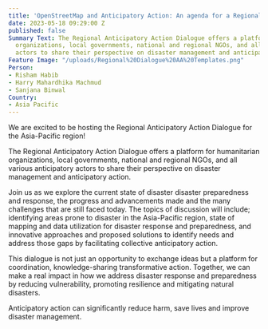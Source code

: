 ```yaml
---
title: 'OpenStreetMap and Anticipatory Action: An agenda for a Regional  Dialogue'
date: 2023-05-18 09:29:00 Z
published: false
Summary Text: The Regional Anticipatory Action Dialogue offers a platform for humanitarian
  organizations, local governments, national and regional NGOs, and all various anticipatory
  actors to share their perspective on disaster management and anticipatory action.
Feature Image: "/uploads/Regional%20Dialogue%20AA%20Templates.png"
Person:
- Risham Habib
- Harry Mahardhika Machmud
- Sanjana Binwal
Country:
- Asia Pacific
---
```


We are excited to be hosting the Regional Anticipatory Action Dialogue for the Asia-Pacific region! 

The Regional Anticipatory Action Dialogue offers a platform for humanitarian organizations, local governments, national and regional NGOs, and all various anticipatory actors to share their perspective on disaster management and anticipatory action.

Join us as we explore the current state of disaster disaster preparedness and response, the progress and advancements made and the many challenges that are still faced today. The topics of discussion will include; identifying areas prone to disaster in the Asia-Pacific region, state of mapping and data utilization for disaster response and preparedness, and innovative approaches and proposed solutions to identify needs and address those gaps by facilitating collective anticipatory action.

This dialogue is not just an opportunity to exchange ideas but a platform for coordination, knowledge-sharing transformative action. Together, we can make a real impact in how we address disaster response and preparedness by reducing vulnerability, promoting resilience and mitigating natural disasters. 

Anticipatory action can significantly reduce harm, save lives and improve disaster management. 
